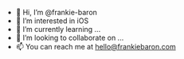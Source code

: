 - 👋 Hi, I’m @frankie-baron
- 👀 I’m interested in iOS
- 🌱 I’m currently learning ...
- 💞️ I’m looking to collaborate on ...
- 📫 You can reach me at hello@frankiebaron.com

<!---
frankie-baron/frankie-baron is a ✨ special ✨ repository because its `README.md` (this file) appears on your GitHub profile.
You can click the Preview link to take a look at your changes.
--->
